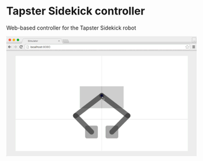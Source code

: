 # Tapster Sidekick controller
Web-based controller for the Tapster Sidekick robot

![Controller demo](doc/demo.gif)
